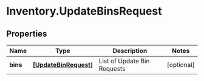 # Inventory.UpdateBinsRequest

## Properties

Name | Type | Description | Notes
------------ | ------------- | ------------- | -------------
**bins** | [**[UpdateBinRequest]**](UpdateBinRequest.md) | List of Update Bin Requests | [optional] 


